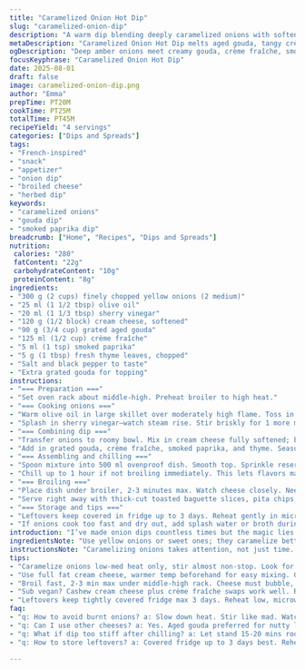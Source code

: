 ```yaml
---
title: "Caramelized Onion Hot Dip"
slug: "caramelized-onion-dip"
description: "A warm dip blending deeply caramelized onions with softened cream cheese, tangy crème fraîche, and aged gouda. The richness balanced by sherry vinegar, layered with nutty Gruyère melting on top. Perfect for weekend snacking, surfacing aromas of sweet onion and toasted cheese. A versatile dip that stands out in both flavor and texture. Adapted with a hint of smoked paprika and fresh thyme for an herbal, smoky twist."
metaDescription: "Caramelized Onion Hot Dip melts aged gouda, tangy crème fraîche, smoked paprika plus thyme. Deep amber onions with sherry vinegar tang, broiled crisp on top."
ogDescription: "Deep amber onions meet creamy gouda, crème fraîche, smoked paprika and thyme. Broil quick to crisp cheese topping. Ready to spread on thick cut bread or veggies."
focusKeyphrase: "Caramelized Onion Hot Dip"
date: 2025-08-01
draft: false
image: caramelized-onion-dip.png
author: "Emma"
prepTime: PT20M
cookTime: PT25M
totalTime: PT45M
recipeYield: "4 servings"
categories: ["Dips and Spreads"]
tags:
- "French-inspired"
- "snack"
- "appetizer"
- "onion dip"
- "broiled cheese"
- "herbed dip"
keywords:
- "caramelized onions"
- "gouda dip"
- "smoked paprika dip"
breadcrumb: ["Home", "Recipes", "Dips and Spreads"]
nutrition: 
 calories: "280"
 fatContent: "22g"
 carbohydrateContent: "10g"
 proteinContent: "8g"
ingredients:
- "300 g (2 cups) finely chopped yellow onions (2 medium)"
- "25 ml (1 1/2 tbsp) olive oil"
- "20 ml (1 1/3 tbsp) sherry vinegar"
- "120 g (1/2 block) cream cheese, softened"
- "90 g (3/4 cup) grated aged gouda"
- "125 ml (1/2 cup) crème fraîche"
- "5 ml (1 tsp) smoked paprika"
- "5 g (1 tbsp) fresh thyme leaves, chopped"
- "Salt and black pepper to taste"
- "Extra grated gouda for topping"
instructions:
- "=== Preparation ==="
- "Set oven rack about middle-high. Preheat broiler to high heat."
- "=== Cooking onions ==="
- "Warm olive oil in large skillet over moderately high flame. Toss in onions. Stir very often. Listen for the soft sizzle and feel when they turn translucent, then light golden after 10 minutes. Keep going until deep amber, almost sticky, around 15 minutes. Avoid burning—if edges char, lower heat."
- "Splash in sherry vinegar—watch steam rise. Stir briskly for 1 more minute to deglaze pan and preserve tang."
- "=== Combining dip ==="
- "Transfer onions to roomy bowl. Mix in cream cheese fully softened; break up any clumps with spatula."
- "Add in grated gouda, crème fraîche, smoked paprika, and thyme. Season carefully with salt and pepper. Blend until uniform mass; expect thick, spreadable texture."
- "=== Assembling and chilling ==="
- "Spoon mixture into 500 ml ovenproof dish. Smooth top. Sprinkle reserved gouda on surface evenly for that golden crust."
- "Chill up to 1 hour if not broiling immediately. This lets flavors marry and dip firm a bit—easier to spread hot, not runny."
- "=== Broiling ==="
- "Place dish under broiler, 2-3 minutes max. Watch cheese closely. Needs rich brown bubbly spots, slight crisp at edges. Smell nutty cheese aroma—signal to pull out."
- "Serve right away with thick-cut toasted baguette slices, pita chips, or sturdy raw veggies—celery stalks, bell pepper strips work."
- "=== Storage and tips ==="
- "Leftovers keep covered in fridge up to 3 days. Reheat gently in microwave or oven; avoid overcooking cheese or it will separate."
- "If onions cook too fast and dry out, add splash water or broth during caramelization to keep moist. For vegan version, swap cream cheese and crème fraîche with cashew-based alternatives, replace gouda with smoked vegan cheese."
introduction: "I’ve made onion dips countless times but the magic lies in patience. That slow melting golden onion aroma fills the kitchen hard to ignore. Caramelization isn’t a race – listen to the quiet sweetness developing. Toss in vinegar last minute to brighten, never before or you’ll lose depth. Gouda adds nuttiness different from cheddar’s sharpness I've used before. Smoked paprika? Unexpected and adds a smoky layer that works surprisingly well. Fresh thyme cuts through richness, herbal note to keep it fresh. Chill before broiling lets the dip firm, a trick I learned after one too many gloopy messes. Grab thick chips—this dip demands sturdy vessels. A snack with attitude."
ingredientsNote: "Use yellow onions or sweet ones; they caramelize better than white. Olive oil for its fruity depth, but butter can be swapped for richer taste—just watch for burning. Sherry vinegar is less sharp than balsamic, giving a subtle tang; white wine or red wine vinegar also work, slightly changing flavor profile. Cream cheese’s creaminess crucial—full fat preferred for best melt and mouthfeel. Crème fraîche replaces sour cream here for tang and smoothness, but mix or match depending on what’s in the fridge. Aged gouda works better than cheddar for nutty complexity. Grated after chilling cheese prevents clumping. Smoked paprika optional but lifts flavor dramatically; substitute with chipotle powder for more heat. Fresh thyme adds bright green notes—dried not recommended since it won't pop the same. Salt carefully, as cheese and vinegar bring salt already."
instructionsNote: "Caramelizing onions takes attention, not just time. Medium-high heat ensures sugars break down without charring. Stir nearly constantly to avoid hot spots. Don’t rush by turning heat too high—you’ll get bitterness. When onions turn deep amber and cling to spatula in thick ribbons, you’re there. Vinegar added too early cooks off acidity; wait until onions slow down, almost done. Mixing must be thorough for smooth texture; warm cream cheese makes this easier. If dip seems too stiff after chilling, let sit at room temp 20 minutes before broiling. Broil fast, watch cheese, never wander—seconds can burn topping. Cooling dip makes it easier to portion ahead, but should always serve hot for best mouthfeel. Leftovers reheat well at low temp; overheat and cheese oils separate, losing appeal. Adding splash water during caramelization is fail-safe if edges dry—better than burning. If you swap ingredients, remember that moisture content changes melting behavior—adjust chill time accordingly."
tips:
- "Caramelize onions low-med heat only, stir almost non-stop. Look for deep amber ribbons clinging to spatula. If edges blacken, reduce iris flame. Adding splash water if too dry save pan burning. Vinegar last second. Brightens but too early ruins sweetness."
- "Use full fat cream cheese, warmer temp beforehand for easy mixing. Gouda grated cold stops clumps. Mix gently but thoroughly; breaks up clumps and blends spices. Smoked paprika already strong, splash carefully. Fresh thyme chopped fine for even green specks through dip."
- "Broil fast, 2-3 min max under middle-high rack. Cheese must bubble, form crisp edges not burn. Smell shifts nutty, signals done. Overcook and cheese oils separate. If dip too stiff post chill, sit 20 mins room temp before broil aids melting."
- "Sub vegan? Cashew cream cheese plus crème fraîche swaps work well. Replace gouda with smoked vegan alternative to keep flavor profile similar. Moisture changes, so check texture when mixing and adjust chill time, maybe skip chilling longer to avoid stiffness."
- "Leftovers keep tightly covered fridge max 3 days. Reheat low, microwave carefully stops cheese breaking. If onion caramelization runs quick dry, add broth splash mid-cook. Oddly, garlic or shallots can sneak in but change timing—better stick yellow onions for sugar balance."
faq:
- "q: How to avoid burnt onions? a: Slow down heat. Stir like mad. Watch edges for black spots, lower flame if seen. Splash water if drying out. Burned onions taste bitter no fix. Patience key. Keep eyes, ears on sizzle and look amber ribbons."
- "q: Can I use other cheeses? a: Yes. Aged gouda preferred for nutty layer but gruyere, fontina switched in. Avoid sharp cheddar unless that's flavor you want. Vegan? Smoked vegan gouda alternatives exist. Adjust chill time if texture alters from swaps."
- "q: What if dip too stiff after chilling? a: Let stand 15-20 mins room temp before broil. Warmer cream cheese also helps mix texture. Broil short to just bubble. Avoid overheating or oil separates. Thin with touch creme fraiche or milk if stubborn."
- "q: How to store leftovers? a: Covered fridge up to 3 days best. Reheat gently microwave low or oven low heat. Avoid overcook or cheese oils break. Skip freezing, ruins texture. If onion or spices faded, sprinkle fresh thyme or paprika before serve to freshen."

---
```

